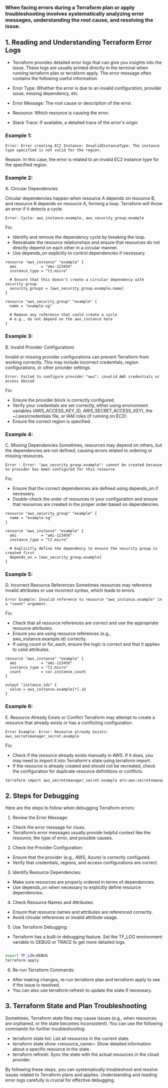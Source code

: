 ### When facing errors during a Terraform plan or apply troubleshooting involves systematically analyzing error messages, understanding the root cause, and resolving the issue.

## 1. Reading and Understanding Terraform Error Logs
 - Terraform provides detailed error logs that can give you insights into the issue. These logs are usually printed directly in the terminal when running terraform plan or 
  terraform apply. The error message often contains the following useful information:

- Error Type: Whether the error is due to an invalid configuration, provider issue, missing dependency, etc.
- Error Message: The root cause or description of the error.
- Resource: Which resource is causing the error.
- Stack Trace: If available, a detailed trace of the error's origin

### Example 1: 

```
Error: Error creating EC2 Instance: InvalidInstanceType: The instance type specified is not valid for the region.

```

Reason: In this case, the error is related to an invalid EC2 instance type for the specified region.

### Example 2: 

A. Circular Dependencies

Circular dependencies happen when resource A depends on resource B, and resource B depends on resource A, forming a loop. Terraform will throw an error if it detects a cycle.

```
Error: Cycle: aws_instance.example, aws_security_group.example

```

Fix:

 - Identify and remove the dependency cycle by breaking the loop.
 - Reevaluate the resource relationships and ensure that resources do not directly depend on each other in a circular manner.
 - Use depends_on explicitly to control dependencies if necessary.

```hcl
resource "aws_instance" "example" {
  ami           = "ami-123456"
  instance_type = "t2.micro"

  # Ensure that this doesn't create a circular dependency with security group
  security_groups = [aws_security_group.example.name]
}

resource "aws_security_group" "example" {
  name = "example-sg"

  # Remove any reference that could create a cycle
  # e.g., do not depend on the aws_instance here
}

```

### Example 3: 

B. Invalid Provider Configurations

Invalid or missing provider configurations can prevent Terraform from working correctly. This may include incorrect credentials, region configurations, or other provider settings.

```
Error: Failed to configure provider "aws": invalid AWS credentials or access denied

```

Fix:

 - Ensure the provider block is correctly configured.
 - Verify your credentials are set correctly, either using environment variables (AWS_ACCESS_KEY_ID, AWS_SECRET_ACCESS_KEY), the ~/.aws/credentials file, or IAM roles (if running on EC2).
 - Ensure the correct region is specified.

### Example 4:

C. Missing Dependencies
Sometimes, resources may depend on others, but the dependencies are not defined, causing errors related to ordering or missing resources.

```
Error : Error: "aws_security_group.example": cannot be created because no provider has been configured for this resource

```

Fix:

 - Ensure that the correct dependencies are defined using depends_on if necessary.
 - Double-check the order of resources in your configuration and ensure that resources are created in the proper order based on dependencies.

```hcl
resource "aws_security_group" "example" {
  name = "example-sg"
}

resource "aws_instance" "example" {
  ami           = "ami-123456"
  instance_type = "t2.micro"

  # Explicitly define the dependency to ensure the security group is created first
  depends_on = [aws_security_group.example]
}
```

### Example 5:

D. Incorrect Resource References
Sometimes resources may reference invalid attributes or use incorrect syntax, which leads to errors.

```
Error Example: Invalid reference to resource "aws_instance.example" in a "count" argument.

```

Fix:

 - Check that all resource references are correct and use the appropriate resource attributes.
 - Ensure you are using resource references (e.g., aws_instance.example.id) correctly.
 - If using count or for_each, ensure the logic is correct and that it applies to valid attributes.

```
resource "aws_instance" "example" {
  ami           = "ami-123456"
  instance_type = "t2.micro"
  count         = var.instance_count
}

output "instance_ids" {
  value = aws_instance.example[*].id
}

```

### Example 6:

E. Resource Already Exists or Conflict
Terraform may attempt to create a resource that already exists or has a conflicting configuration.

```
Error Example: Error: Resource already exists: aws_secretsmanager_secret.example

````
Fix:

 - Check if the resource already exists manually in AWS. If it does, you may need to import it into Terraform's state using terraform import.
 - If the resource is already created and should not be recreated, check the configuration for duplicate resource definitions or conflicts.

```bash
terraform import aws_secretsmanager_secret.example arn:aws:secretsmanager:region:account-id:secret:secret-name
```

## 2. Steps for Debugging
Here are the steps to follow when debugging Terraform errors:

1. Review the Error Message:

 - Check the error message for clues.
 - Terraform’s error messages usually provide helpful context like the resource, the type of error, and possible causes.

2. Check the Provider Configuration:

 - Ensure that the provider (e.g., AWS, Azure) is correctly configured.
 - Verify that credentials, regions, and access configurations are correct.

3. Identify Resource Dependencies:

 - Make sure resources are properly ordered in terms of dependencies.
 - Use depends_on when necessary to explicitly define resource dependencies.

4. Check Resource Names and Attributes:

 - Ensure that resource names and attributes are referenced correctly.
 - Avoid circular references or invalid attribute usage.

5. Use Terraform Debugging:

 - Terraform has a built-in debugging feature. Set the TF_LOG environment variable to DEBUG or TRACE to get more detailed logs.

 ```bash

 export TF_LOG=DEBUG
 terraform apply

 ```

6. Re-run Terraform Commands:

 - After making changes, re-run terraform plan and terraform apply to see if the issue is resolved.
 - You can also use terraform refresh to update the state if necessary.


## 3. Terraform State and Plan Troubleshooting
Sometimes, Terraform state files may cause issues (e.g., when resources are orphaned, or the state becomes inconsistent). You can use the following commands for further troubleshooting:

 - terraform state list: List all resources in the current state.
 - terraform state show <resource_name>: Show detailed information about a specific resource in the state.
 - terraform refresh: Sync the state with the actual resources in the cloud provider.

By following these steps, you can systematically troubleshoot and resolve issues related to Terraform plans and applies. Understanding and reading error logs carefully is crucial for effective debugging.
